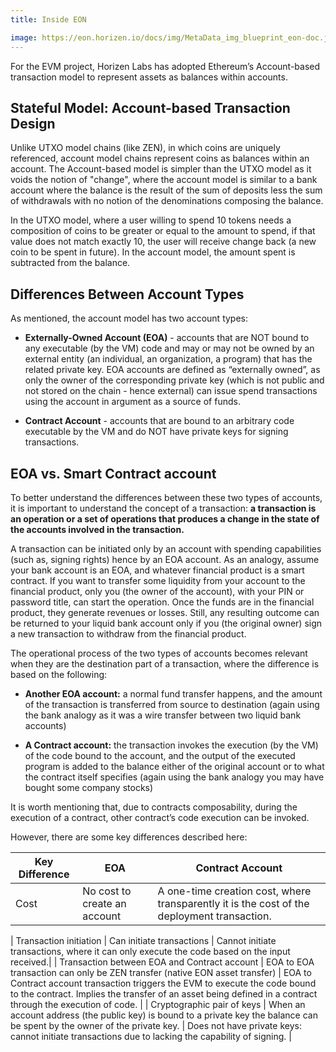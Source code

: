 ```yaml
---
title: Inside EON

image: https://eon.horizen.io/docs/img/MetaData_img_blueprint_eon-doc.jpg
---
```


<head>
  <title>Horizen EON Documentation</title>
</head>



For the EVM project, Horizen Labs has adopted Ethereum’s Account-based transaction model to represent assets as balances within accounts.

## Stateful Model: Account-based Transaction Design

Unlike UTXO model chains (like ZEN), in which coins are uniquely referenced, account model chains represent coins as balances within an account. The Account-based model is simpler than the UTXO model as it voids the notion of "change", where the account model is similar to a bank account where the balance is the result of the sum of deposits less the sum of withdrawals with no notion of the denominations composing the balance.

In the UTXO model, where a user willing to spend 10 tokens needs a composition of coins to be greater or equal to the amount to spend, if that value does not match exactly 10, the user will receive change back (a new coin to be spent in future). In the account model, the amount spent is subtracted from the balance.


## Differences Between Account Types
As mentioned, the account model has two account types:

* **Externally-Owned Account (EOA)** - accounts that are NOT bound to any executable (by the VM) code and may or may not be owned by an external entity (an individual, an organization, a program) that has the related private key. EOA accounts are defined as “externally owned”, as only the owner of the corresponding private key (which is not public and not stored on the chain - hence external) can issue spend transactions using the account in argument as a source of funds. 


* **Contract Account** - accounts that are bound to an arbitrary code executable by the VM and do NOT have private keys for signing transactions.  


## EOA vs. Smart Contract account

To better understand the differences between these two types of accounts, it is important to understand the concept of a transaction: **a transaction is an operation or a set of operations that produces a change in the state of the accounts involved in the transaction.**    

A transaction can be initiated only by an account with spending capabilities (such as, signing rights) hence by an EOA account. As an analogy, assume your bank account is an EOA, and whatever financial product is a smart contract. If you want to transfer some liquidity from your account to the financial product, only you (the owner of the account), with your PIN or password title, can start the operation. Once the funds are in the financial product, they generate revenues or losses. Still, any resulting outcome can be returned to your liquid bank account only if you (the original owner) sign a new transaction to withdraw from the financial product. 

The operational process of the two types of accounts becomes relevant when they are the destination part of a transaction, where the difference is based on the following:


* **Another EOA account:** a normal fund transfer happens, and the amount of the transaction is transferred from source to destination (again using the bank analogy as it was a wire transfer between two liquid bank accounts)

* **A Contract account:** the transaction invokes the execution (by the VM) of the code bound to the account, and the output of the executed program is added to the balance either of the original account or to what the contract itself specifies (again using the bank analogy you may have bought some company stocks)


It is worth mentioning that, due to contracts composability, during the execution of a contract, other contract’s code execution can be invoked.


However, there are some key differences described here:

| Key Difference | EOA | Contract Account |
| ------ | ------ |  ------ |
| Cost | No cost to create an account | A one-time creation cost, where transparently it is the cost of the deployment transaction. |

| Transaction initiation | Can initiate transactions | Cannot initiate transactions, where it can only execute the code based on the input received.|
| Transaction between EOA and Contract account | EOA to EOA transaction can only be ZEN transfer (native EON asset transfer) | EOA to Contract account transaction triggers the EVM to execute the code bound to the contract. Implies the transfer of an asset being defined in a contract through the execution of code. |
| Cryptographic pair of keys | When an account address (the public key) is bound to a private key the balance can be spent by the owner of the private key. | Does not have private keys: cannot initiate transactions due to lacking the capability of signing. |



